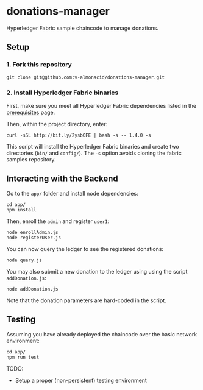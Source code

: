 # donations-manager

Hyperledger Fabric sample chaincode to manage donations.

## Setup

### 1. Fork this repository
```
git clone git@github.com:v-almonacid/donations-manager.git
```
### 2. Install Hyperledger Fabric binaries
First, make sure you meet all Hyperledger Fabric dependencies listed
in the [prerequisites](https://hyperledger-fabric.readthedocs.io/en/latest/prereqs.html) page.

Then, within the project directory, enter:
```
curl -sSL http://bit.ly/2ysbOFE | bash -s -- 1.4.0 -s
```
This script will install the Hyperledger Fabric binaries and create two directories (`bin/` and `config/`). The `-s` option avoids cloning the fabric samples repository.

## Interacting with the Backend
Go to the `app/` folder and install node dependencies:
```
cd app/
npm install
```
Then, enroll the `admin` and register `user1`:
```
node enrollAdmin.js
node registerUser.js
```
You can now query the ledger to see the registered donations:
```
node query.js
```
You may also submit a new donation to the ledger using using the script `addDonation.js`:
```
node addDonation.js
```
Note that the donation parameters are hard-coded in the script.

## Testing
Assuming you have already deployed the chaincode over the basic network environment:
```
cd app/
npm run test
```

TODO:
  - Setup a proper (non-persistent) testing environment
